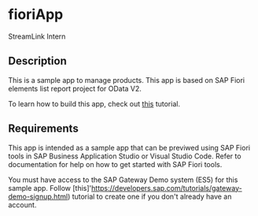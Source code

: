 # fioriApp
StreamLink Intern

## Description

This is a sample app to manage products. This app is based on SAP Fiori elements list report project for OData V2.

To learn how to build this app, check out [this](https://help.sap.com/docs/link-disclaimer?site=https%3A%2F%2Fdevelopers.sap.com%2Fgroup.fiori-tools-lrop.html) tutorial.

## Requirements

This app is intended as a sample app that can be previwed using SAP Fiori tools in SAP Business Application Studio or Visual Studio Code. Refer to documentation for help on how to get started with SAP Fiori tools.

You must have access to the SAP Gateway Demo system (ES5) for this sample app. Follow [this]'https://developers.sap.com/tutorials/gateway-demo-signup.html) tutorial to create one if you don't already have an account.
